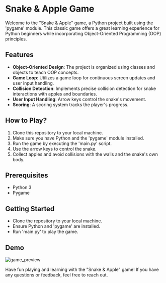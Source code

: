 # Snake & Apple Game

Welcome to the "Snake & Apple" game, a Python project built using the 'pygame' module. This classic game offers a great learning experience for Python beginners while incorporating Object-Oriented Programming (OOP) principles.

## Features

- **Object-Oriented Design**: The project is organized using classes and objects to teach OOP concepts.
- **Game Loop**: Utilizes a game loop for continuous screen updates and user input handling.
- **Collision Detection**: Implements precise collision detection for snake interactions with apples and boundaries.
- **User Input Handling**: Arrow keys control the snake's movement.
- **Scoring**: A scoring system tracks the player's progress.

## How to Play?

1. Clone this repository to your local machine.
2. Make sure you have Python and the 'pygame' module installed.
3. Run the game by executing the 'main.py' script.
4. Use the arrow keys to control the snake.
5. Collect apples and avoid collisions with the walls and the snake's own body.

## Prerequisites

- Python 3
- Pygame

## Getting Started

- Clone the repository to your local machine.
- Ensure Python and 'pygame' are installed.
- Run 'main.py' to play the game.

## Demo
![game_preview](https://github.com/pritpalcodes/Snake-Apple/assets/90276050/8c087ff2-4367-4489-b335-567c7c1652d7)

Have fun playing and learning with the "Snake & Apple" game! If you have any questions or feedback, feel free to reach out.
